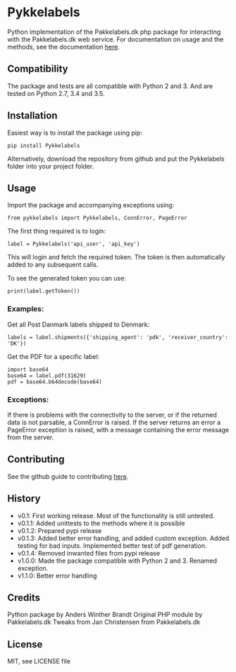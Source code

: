# Pykkelabels

Python implementation of the Pakkelabels.dk php package for interacting with the Pakkelabels.dk web service.
For documentation on usage and the methods, see the documentation [here](https://www.pakkelabels.dk/integration/api/).

## Compatibility

The package and tests are all compatible with Python 2 and 3. And are tested on Python 2.7, 3.4 and 3.5.

## Installation

Easiest way is to install the package using pip:
```
pip install Pykkelabels
```

Alternatively, download the repository from github and put the Pykkelabels folder into your project folder.

## Usage

Import the package and accompanying exceptions using:
```
from pykkelabels import Pykkelabels, ConnError, PageError
```

The first thing required is to login:
```
label = Pykkelabels('api_user', 'api_key')
```

This will login and fetch the required token.
The token is then automatically added to any subsequent calls.

To see the generated token you can use:
```
print(label.getToken())
```

### Examples:

Get all Post Danmark labels shipped to Denmark:
```
labels = label.shipments({'shipping_agent': 'pdk', 'receiver_country': 'DK'})
```

Get the PDF for a specific label:
```
import base64
base64 = label.pdf(31629)
pdf = base64.b64decode(base64)
```

### Exceptions:

If there is problems with the connectivity to the server, or if the returned data is not parsable, a ConnError is raised.
If the server returns an error a PageError exception is raised, with a message containing the error message from the server.

## Contributing

See the github guide to contributing [here](https://guides.github.com/activities/contributing-to-open-source/).

## History

- v0.1: First working release. Most of the functionality is still untested.
- v0.1.1: Added unittests to the methods where it is possible
- v0.1.2: Prepared pypi release
- v0.1.3: Added better error handling, and added custom exception. Added testing for bad inputs. Implemented better test of pdf generation.  
- v0.1.4: Removed inwanted files from pypi release
- v1.0.0: Made the package compatible with Python 2 and 3. Renamed exception.
- v1.1.0: Better error handling

## Credits

Python package by Anders Winther Brandt
Original PHP module by Pakkelabels.dk
Tweaks from Jan Christensen from Pakkelabels.dk

## License

MIT, see LICENSE file